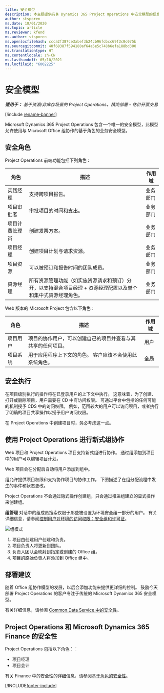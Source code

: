 ```yaml
---
title: 安全模型
description: 本主题提供有关 Dynamics 365 Project Operations 中安全模型的信息。
author: stsporen
ms.date: 10/01/2020
ms.topic: article
ms.reviewer: kfend
ms.author: stsporen
ms.openlocfilehash: ccca2f387ce3abef3b24cb96fdbcc69f3c0c075b
ms.sourcegitcommit: 40f68387f594180af64a5e5c748b6efa188bd300
ms.translationtype: HT
ms.contentlocale: zh-CN
ms.lasthandoff: 05/10/2021
ms.locfileid: "6002225"
---
```

# <a name="security-model"></a>安全模型

_**适用于：** 基于资源/非库存场景的 Project Operations，精简部署 - 估价开票交易_

[!include [rename-banner](~/includes/cc-data-platform-banner.md)]

Microsoft Dynamics 365 Project Operations 包含一个唯一的安全模型，此模型允许使用与 Microsoft Office 组协作的基于角色的业务安全模型。 


## <a name="security-roles"></a>安全角色
Project Operations 前端功能包括下列角色：

| 角色                          | 描述                                                                                                                                                                 | 作用域 |
|-------------------------------|-----------------------------------------------------------------------------------------------------------------------------------------------------------------------------|------|
| 实践经理              | 支持跨项目报告。                                                                                                            | 业务部门              |
| 项目审批者              | 审批项目的时间和支出。                                                                                                                              | 业务部门 |
| 项目计费管理员 | 创建发票方案。                                                                                                                                                 | 业务部门 |
| 项目经理               | 创建项目计划与请求资源。                                                                                                                              | 业务部门 |
| 项目资源              | 可以被预订和报告时间的团队成员。                                                                                                          | 业务部门|
| 资源经理              | 所有资源管理功能（如实施资源请求和预订）分开，以支持混合项目经理 + 资源经理配置以及单个和集中式资源经理角色。 | 业务部门 |


Web 版本的 Microsoft Project 包含以下角色：

| 角色           | 描述                                                                                                        | 作用域  |
|----------------|--------------------------------------------------------------------------------------------------------------------|--------|
| 项目用户   | 项目的协作用户，可以创建自己的项目并查看与其共享的任何项目。 | 用户   |
| 项目系统 | 用于应用程序上下文的角色。 客户应该不会使用此系统角色。                                    | 全局 |

## <a name="security-enforcement"></a>安全执行
在项目级别执行的操作将在已登录用户的上下文中执行。 这意味着，为了创建、打开或删除项目，用户需要在 CD 中有访问权限。 可通过平台中包括的任何可能的机制授予 CDS 中的访问权限。 例如，范围较大的用户可以访问项目，或者执行了明确的项目共享操作以授予用户访问权限。

在 Project Operations 中创建项目时，务必考虑这一点。

## <a name="modern-group-collaboration-with-project-operations"></a>使用 Project Operations 进行新式组协作
Web 项目和 Project Operations 项目支持新式组进行协作。 通过组添加到项目中的用户可以编辑项目计划。

Web 项目会在分配后自动将用户添加到组中。

组允许提供项目权限和支持协作项目的协作工作。 下图描述了在组分配流程中发生的事件和状态更改。

Project Operations 不会通过隐式操作创建组，只会通过推进组建立的显式操作来创建组。

**组管理** 对话中的组成员搜索仅限于那些被设置为环境安全组一部分的用户。 有关详细信息，请参阅[控制用户对环境的访问权限：安全组和许可证](/power-platform/admin/control-user-access)。

![组模式](./media/groupsmode.png)

1. 项目由创建用户创建和负责。
2. 项目负责人将更新到团队。
3. 负责人团队会映射到指定或创建的 Office 组。
4. 项目的原始负责人将添加到 Office 组中。

## <a name="deployment-recommendation"></a>部署建议
随着 Office 组协作模型的发展，以后会添加功能来提供更详细的控制。 鼓励今天部署 Project Operations 的客户专注于传统的 Microsoft Dynamics 365 安全模型。

有关详细信息，请参阅 [Common Data Service 中的安全性](/power-platform/admin/wp-security)。

## <a name="project-operations-and-microsoft-dynamics-365-finance-security"></a>Project Operations 和 Microsoft Dynamics 365 Finance 的安全性
Project Operations 包括以下角色：：

- 项目经理
- 项目会计

有关 Finance 中的安全性的详细信息，请参阅[基于角色的安全性](/dynamics365/fin-ops-core/dev-itpro/sysadmin/role-based-security)。




[!INCLUDE[footer-include](../includes/footer-banner.md)]
